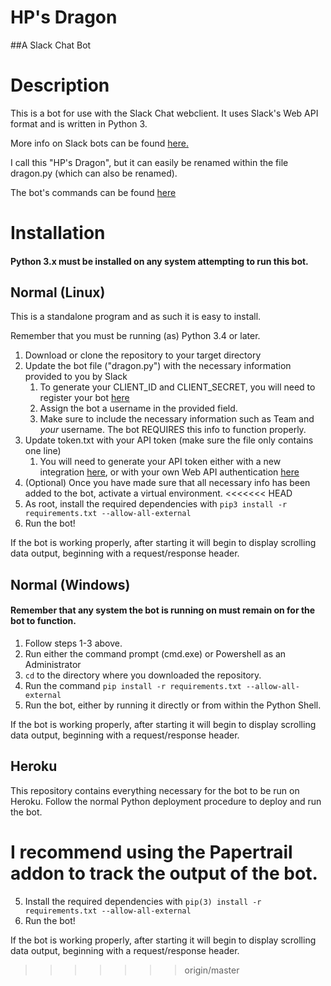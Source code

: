 # HP's Dragon
##A Slack Chat Bot

# Description

This is a bot for use with the Slack Chat webclient. It uses Slack's Web API format and is written in Python 3.

More info on Slack bots can be found [here.](https://api.slack.com/bot-users)

I call this "HP's Dragon", but it can easily be renamed within the file dragon.py (which can also be renamed).

The bot's commands can be found [here](https://github.com/jdenson/HP-s-Dragon/blob/master/COMMANDS.md)

# Installation
#### Python 3.x must be installed on any system attempting to run this bot.

## Normal (Linux)

This is a standalone program and as such it is easy to install.

Remember that you must be running (as) Python 3.4 or later.

1. Download or clone the repository to your target directory
2. Update the bot file ("dragon.py") with the necessary information provided to you by Slack
	1. To generate your CLIENT_ID and CLIENT_SECRET, you will need to register your bot [here](https://api.slack.com/applications/new)
	2. Assign the bot a username in the provided field.
	3. Make sure to include the necessary information such as Team and *your* username. The bot REQUIRES this info to function properly.
3. Update token.txt with your API token (make sure the file only contains one line)
	1. You will need to generate your API token either with a new integration [here](https://my.slack.com/services/new/bot), or with your own Web API authentication [here](https://api.slack.com/web)
4. (Optional) Once you have made sure that all necessary info has been added to the bot, activate a virtual environment.
<<<<<<< HEAD
5. As root, install the required dependencies with `pip3 install -r requirements.txt --allow-all-external`
6. Run the bot!

If the bot is working properly, after starting it will begin to display scrolling data output, beginning with a request/response header.

## Normal (Windows)
#### Remember that any system the bot is running on must remain on for the bot to function.

1. Follow steps 1-3 above.
2. Run either the command prompt (cmd.exe) or Powershell as an Administrator
3. `cd` to the directory where you downloaded the repository.
4. Run the command `pip install -r requirements.txt --allow-all-external`
5. Run the bot, either by running it directly or from within the Python Shell.

If the bot is working properly, after starting it will begin to display scrolling data output, beginning with a request/response header.

## Heroku

This repository contains everything necessary for the bot to be run on Heroku. Follow the normal Python deployment procedure to deploy and run the bot.

I recommend using the Papertrail addon to track the output of the bot.
=======
5. Install the required dependencies with `pip(3) install -r requirements.txt --allow-all-external`
6. Run the bot!

If the bot is working properly, after starting it will begin to display scrolling data output, beginning with a request/response header.
>>>>>>> origin/master
